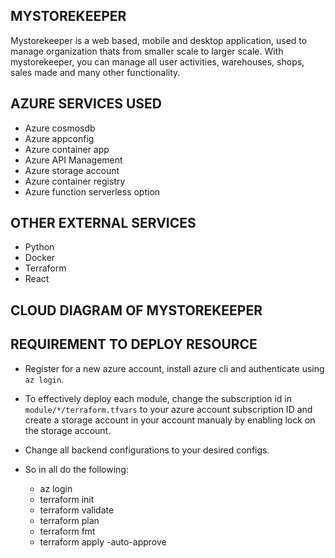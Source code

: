 ## MYSTOREKEEPER

Mystorekeeper is a web based, mobile and desktop application, used to manage organization thats from smaller scale to larger scale. With mystorekeeper, you can manage all user activities, warehouses, shops, sales made and many other functionality.

## AZURE SERVICES USED

* Azure cosmosdb
* Azure appconfig
* Azure container app
* Azure API Management
* Azure storage account
* Azure container registry
* Azure function serverless option

## OTHER EXTERNAL SERVICES

* Python
* Docker
* Terraform
* React

## CLOUD DIAGRAM OF MYSTOREKEEPER

## REQUIREMENT TO DEPLOY RESOURCE

* Register for a new azure account, install azure cli and authenticate using `az login`.
* To effectively deploy each module, change the subscription id in `module/*/terraform.tfvars` to your azure account subscription ID and create a storage account in your account manualy by enabling lock on the storage account.
* Change all backend configurations to your desired configs.
* So in all do the following:

    * az login
    * terraform init
    * terraform validate
    * terraform plan
    * terraform fmt
    * terraform apply -auto-approve